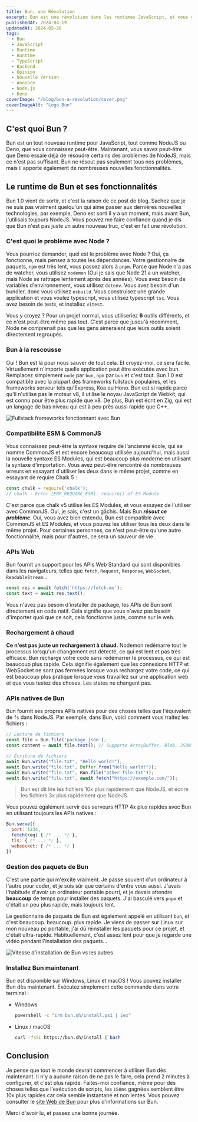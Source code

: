 ```yaml
---
title: Bun, une Révolution
excerpt: Bun est une révolution dans les runtimes JavaScript, et vous vous devez d'être excités. Voici pourquoi.
publishedAt: 2024-04-19
updatedAt: 2024-05-26
tags:
  - Bun
  - JavaScript
  - Runtime
  - Buntime
  - TypeScript
  - Backend
  - Opinion
  - Nouvelle Version
  - Annonce
  - Node.js
  - Deno
coverImage: "/blog/bun-a-revolution/cover.png"
coverImageAlt: "Logo Bun"
---
```


## C'est quoi Bun ?

Bun est un tout nouveau runtime pour JavaScript, tout comme NodeJS ou Deno, que vous connaissez peut-être. Maintenant, vous savez peut-être que Deno essaie déjà de résoudre certains des problèmes de NodeJS, mais ce n'est pas suffisant. Bun ne résout pas seulement tous nos problèmes, mais il apporte également de nombreuses nouvelles fonctionnalités.

## Le runtime de Bun et ses fonctionnalités

Bun 1.0 vient de sortir, et c'est la raison de ce post de blog. Sachez que je ne suis pas vraiment quelqu'un qui aime passer aux dernières nouvelles technologies, par exemple, Deno est sorti il y a un moment, mais avant Bun, j'utilisais toujours NodeJS. Vous pouvez me faire confiance quand je dis que Bun n'est pas juste un autre nouveau truc, c'est en fait une révolution.

### C'est quoi le problème avec Node ?

Vous pourriez demander, quel est le problème avec Node ? Oui, ça fonctionne, mais pensez à toutes les dépendances. Votre gestionnaire de paquets, `npm` est très lent, vous passez alors à `pnpm`. Parce que Node n'a pas de watcher, vous utilisez `nodemon` (Oui je sais que Node 21 a un watcher, mais Node se rattrape lentement après des années). Vous avez besoin de variables d'environnement, vous utilisez `dotenv`. Vous avez besoin d'un bundler, donc vous utilisez `esbuild`. Vous construisez une grande application et vous voulez typescript, vous utilisez typescript `tsc`. Vous avez besoin de tests, et installez `vitest`.

Vous y croyez ? Pour un projet normal, vous utiliseriez **6** outils différents, et ce n'est peut-être même pas tout. C'est parce que jusqu'à récemment, Node ne comprenait pas que les gens aimeraient que leurs outils soient directement regroupés.

### Bun à la rescousse

Oui ! Bun est là pour nous sauver de tout cela. Et croyez-moi, ce sera facile. Virtuellement n'importe quelle application peut être exécutée avec bun. Remplacez simplement `node` par `bun`, `npm` par `bun` et c'est tout. Bun 1.0 est compatible avec la plupart des frameworks fullstack populaires, et les frameworks serveur tels qu'Express, Koa ou Hono. Bun est si rapide parce qu'il n'utilise pas le moteur v8, il utilise le noyau JavaScript de Webkit, qui est connu pour être plus rapide que v8. De plus, Bun est écrit en Zig, qui est un langage de bas niveau qui est à peu près aussi rapide que C++.

![Fullstack frameworks fonctionnant avec Bun]($assets/blog/bun-a-revolution/frameworks.png 'Liste des frameworks')

### Compatibilité ESM & CommonJS

Vous connaissez peut-être la syntaxe require de l'ancienne école, qui se nomme CommonJS et est encore beaucoup utilisée aujourd'hui, mais aussi la nouvelle syntaxe ES Modules, qui est beaucoup plus moderne en utilisant la syntaxe d'importation. Vous avez peut-être rencontré de nombreuses erreurs en essayant d'utiliser les deux dans le même projet, comme en essayant de require Chalk 5 :

```js
const chalk = require('chalk');
// chalk - Error [ERR_REQUIRE_ESM]: require() of ES Module
```

C'est parce que chalk v5 utilise les ES Modules, et vous essayez de l'utiliser avec CommonJS. Oui, je sais, c'est un gâchis. Mais Bun ***résout ce problème***. Oui, vous avez bien entendu, Bun est compatible avec CommonJS et ES Modules, et vous pouvez les utiliser tous les deux dans le même projet. Pour certaines personnes, ce n'est peut-être qu'une autre fonctionnalité, mais pour d'autres, ce sera un sauveur de vie.

### APIs Web

Bun fournit un support pour les APIs Web Standard qui sont disponibles dans les navigateurs, telles que `fetch`, `Request`, `Response`, `WebSocket`, `ReadableStream`...

```js
const res = await fetch('https://fetch.me');
const text = await res.text();
```

Vous n'avez pas besoin d'installer de package, les APIs de Bun sont directement en code natif. Cela signifie que vous n'avez pas besoin d'importer quoi que ce soit, cela fonctionne juste, comme sur le web.

### Rechargement à chaud

**Ce n'est pas juste un rechargement à chaud.** Nodemon redémarre tout le processus lorsqu'un changement est détecté, ce qui est lent et pas très efficace. Bun recharge votre code sans redémarrer le processus, ce qui est beaucoup plus rapide. Cela signifie également que les connexions HTTP et WebSocket ne sont pas fermées lorsque vous rechargez votre code, ce qui est beaucoup plus pratique lorsque vous travaillez sur une application web et que vous testez des choses. Les states ne changent pas.

### APIs natives de Bun

Bun fournit ses propres APIs natives pour des choses telles que l'équivalent de `fs` dans NodeJS. Par exemple, dans Bun, voici comment vous traitez les fichiers :

```js
// Lecture de fichiers
const file = Bun.file('package.json');
const content = await file.text(); // Supporte ArrayBuffer, Blob, JSON...

// Écriture de fichiers
await Bun.write("file.txt", "Hello world!");
await Bun.write("file.txt", Buffer.from("Hello world!"));
await Bun.write("file.txt", Bun.file("other-file.txt"));
await Bun.write("file.txt", await fetch("https://example.com/"));
```

> Bun est dit lire les fichiers 10x plus rapidement que NodeJS, et écrire les fichiers 3x plus rapidement que NodeJS.

Vous pouvez également servir des serveurs HTTP 4x plus rapides avec Bun en utilisant toujours les APIs natives :

```js
Bun.serve({
  port: 1234,
  fetch(req) { /* ... */ },
  tls: { /* ... */ },
  websocket: { /* ... */ }
})
```

### Gestion des paquets de Bun

C'est une partie qui m'excite vraiment. Je passe souvent d'un ordinateur à l'autre pour coder, et je suis sûr que certains d'entre vous aussi. J'avais l'habitude d'avoir un ordinateur portable pourri, et je devais attendre **beaucoup** de temps pour installer des paquets. J'ai basculé vers `pnpm` et c'était un peu plus rapide, mais toujours lent.

Le gestionnaire de paquets de Bun est également appelé en utilisant `bun`, et c'est beaucoup. beaucoup. plus rapide. Je viens de passer sur Linux sur mon nouveau pc portable, j'ai dû réinstaller les paquets pour ce projet, et c'était ultra-rapide. Habituellement, c'est assez lent pour que je regarde une vidéo pendant l'installation des paquets...

![Vitesse d'installation de Bun vs les autres]($assets/blog/bun-a-revolution/installing.png 'Installation speeds')

### Installez Bun maintenant

Bun est disponible sur Windows, Linux et macOS ! Vous pouvez installer Bun dès maintenant. Exécutez simplement cette commande dans votre terminal :

- Windows
  
  ```bash
  powershell -c "irm bun.sh/install.ps1 | iex"
  ```

- Linux / macOS

  ```bash
  curl -fsSL https://bun.sh/install | bash
  ```

## Conclusion

Je pense que tout le monde devrait commencer à utiliser Bun dès maintenant. Il n'y a aucune raison de ne pas le faire, cela prend 2 minutes à configurer, et c'est plus rapide. Faites-moi confiance, même pour des choses telles que l'exécution de scripts, les `150ms` gagnées semblent être 10x plus rapides car cela semble instantané et non lentes. Vous pouvez consulter le [site Web de Bun](https://bun.sh/) pour plus d'informations sur Bun.

Merci d'avoir lu, et passez une bonne journée.
